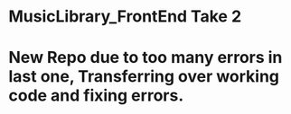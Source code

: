 # MusicLibrary_FrontEnd Take 2

# New Repo due to too many errors in last one, Transferring over working code and fixing errors.